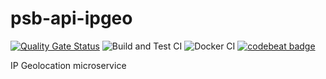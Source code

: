 # psb-api-ipgeo

[![Quality Gate Status](https://sonarcloud.io/api/project_badges/measure?project=myrotvorets_psb-api-ipgeo&metric=alert_status)](https://sonarcloud.io/dashboard?id=myrotvorets_psb-api-ipgeo)
![Build and Test CI](https://github.com/myrotvorets/psb-api-ipgeo/workflows/Build%20and%20Test%20CI/badge.svg)
![Docker CI](https://github.com/myrotvorets/psb-api-ipgeo/workflows/Docker%20CI/badge.svg)
[![codebeat badge](https://codebeat.co/badges/b568af7d-80a2-493a-bfb7-c72c84840807)](https://codebeat.co/projects/github-com-myrotvorets-psb-api-ipgeo-master)

IP Geolocation microservice

